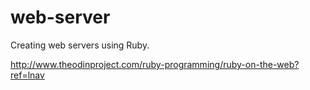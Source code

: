 # web-server
Creating web servers using Ruby.

http://www.theodinproject.com/ruby-programming/ruby-on-the-web?ref=lnav
